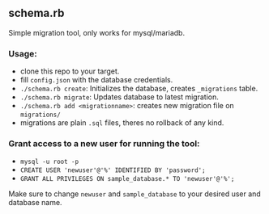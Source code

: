 ## schema.rb
Simple migration tool, only works for mysql/mariadb.

### Usage:
- clone this repo to your target.
- fill `config.json` with the database credentials.
- `./schema.rb create`: Initializes the database, creates `_migrations` table.
- `./schema.rb migrate`: Updates database to latest migration.
- `./schema.rb add <migrationname>`: creates new migration file on `migrations/`
- migrations are plain `.sql` files, theres no rollback of any kind.

### Grant access to a new user for running the tool:
- `mysql -u root -p`
- `CREATE USER 'newuser'@'%' IDENTIFIED BY 'password';`
- `GRANT ALL PRIVILEGES ON sample_database.* TO 'newuser'@'%';`

Make sure to change `newuser` and `sample_database` to your desired user and database name.